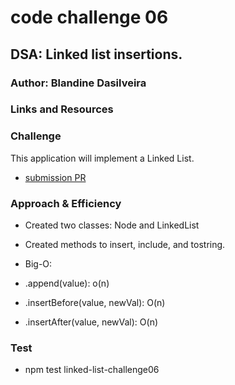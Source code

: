 # code challenge 06

## DSA: Linked list insertions.

### Author: Blandine Dasilveira

### Links and Resources


### Challenge
This application will  implement a Linked List.


- [submission PR](https://github.com/Blandine12/data-structures-and-algorithms/pull/26)


### Approach & Efficiency
- Created two classes: Node and LinkedList
- Created methods to insert, include, and tostring.
- Big-O:

- .append(value): o(n)
- .insertBefore(value, newVal): O(n)
- .insertAfter(value, newVal): O(n)

### Test
- npm test linked-list-challenge06